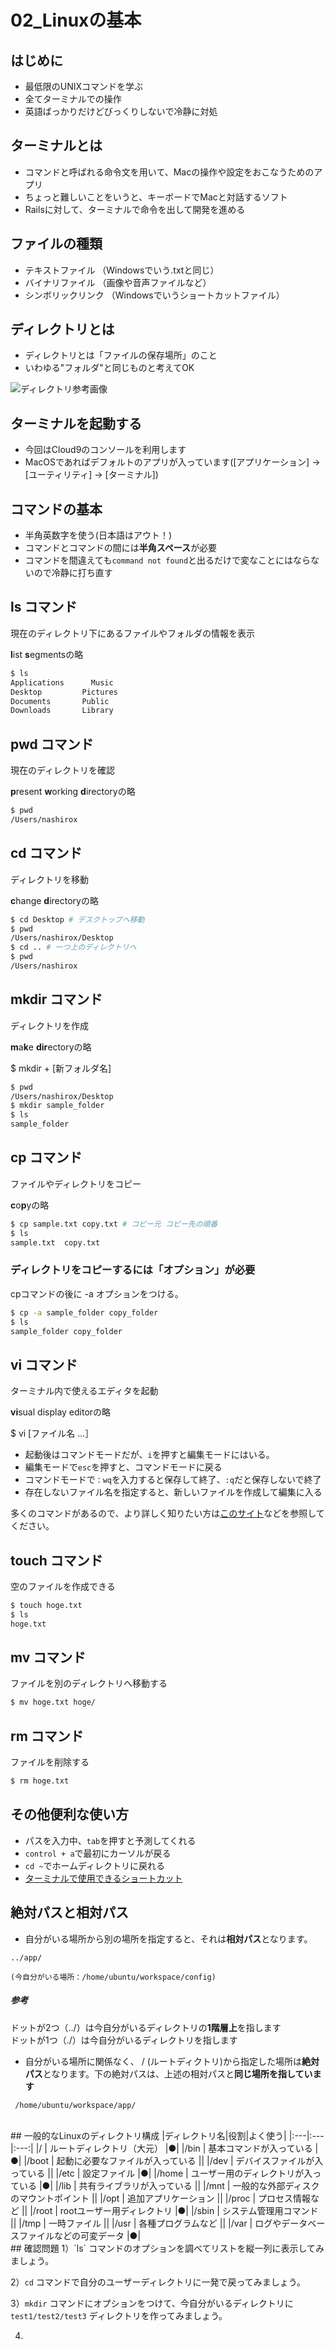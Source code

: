 # 02_Linuxの基本

## はじめに
- 最低限のUNIXコマンドを学ぶ
- 全てターミナルでの操作
- 英語ばっかりだけどびっくりしないで冷静に対処

## ターミナルとは
- コマンドと呼ばれる命令文を用いて、Macの操作や設定をおこなうためのアプリ
- ちょっと難しいことをいうと、キーボードでMacと対話するソフト
- Railsに対して、ターミナルで命令を出して開発を進める

## ファイルの種類
 - テキストファイル （Windowsでいう.txtと同じ）
 - バイナリファイル （画像や音声ファイルなど）
 - シンボリックリンク （Windowsでいうショートカットファイル）
 
## ディレクトリとは
- ディレクトリとは「ファイルの保存場所」のこと
- いわゆる"フォルダ"と同じものと考えてOK

![ディレクトリ参考画像](http://webya.in/wp-content/uploads/2012/01/directory.jpg)

## ターミナルを起動する
- 今回はCloud9のコンソールを利用します
- MacOSであればデフォルトのアプリが入っています([アプリケーション] → [ユーティリティ] → [ターミナル])

## コマンドの基本
- 半角英数字を使う(日本語はアウト！)
- コマンドとコマンドの間には**半角スペース**が必要
- コマンドを間違えても`command not found`と出るだけで変なことにはならないので冷静に打ち直す

## ls コマンド
現在のディレクトリ下にあるファイルやフォルダの情報を表示

**l**ist **s**egmentsの略

```bash
$ ls
Applications      Music
Desktop         Pictures
Documents       Public
Downloads       Library
```

## pwd コマンド
現在のディレクトリを確認

**p**resent **w**orking **d**irectoryの略

```bash
$ pwd
/Users/nashirox
```

## cd コマンド
ディレクトリを移動

**c**hange **d**irectoryの略

```bash
$ cd Desktop # デスクトップへ移動
$ pwd
/Users/nashirox/Desktop
$ cd .. # 一つ上のディレクトリへ
$ pwd
/Users/nashirox
```

## mkdir コマンド
ディレクトリを作成

**m**a<strong>k</strong>e **dir**ectoryの略

$ mkdir + [新フォルダ名]

```bash
$ pwd
/Users/nashirox/Desktop
$ mkdir sample_folder
$ ls
sample_folder
```

## cp コマンド
ファイルやディレクトリをコピー

**c**o<strong>p</strong>yの略

```bash
$ cp sample.txt copy.txt # コピー元 コピー先の順番
$ ls
sample.txt  copy.txt
```

### ディレクトリをコピーするには「オプション」が必要
cpコマンドの後に -a オプションをつける。

```bash
$ cp -a sample_folder copy_folder
$ ls
sample_folder copy_folder
```

## vi コマンド
ターミナル内で使えるエディタを起動

**vi**sual display editorの略

$ vi [ファイル名 ...］

- 起動後はコマンドモードだが、`i`を押すと編集モードにはいる。
- 編集モードで`esc`を押すと、コマンドモードに戻る
- コマンドモードで`：wq`を入力すると保存して終了、`:q`だと保存しないで終了
- 存在しないファイル名を指定すると、新しいファイルを作成して編集に入る

多くのコマンドがあるので、より詳しく知りたい方は<a href="http://hp.vector.co.jp/authors/VA016670/unix/vi_reference.html" target="_blank">このサイト</a>などを参照してください。

## touch コマンド
空のファイルを作成できる

```bash
$ touch hoge.txt
$ ls
hoge.txt
```

## mv コマンド
ファイルを別のディレクトリへ移動する

```bash
$ mv hoge.txt hoge/
```

## rm コマンド
ファイルを削除する

```bash
$ rm hoge.txt
```

## その他便利な使い方
- パスを入力中、`tab`を押すと予測してくれる
- `control + a`で最初にカーソルが戻る
- `cd ~`でホームディレクトリに戻れる
- <a href="http://qiita.com/akito/items/d09a2d5b36d4cf7bac6d" target="_blank">ターミナルで使用できるショートカット</a>

## 絶対パスと相対パス
 - 自分がいる場所から別の場所を指定すると、それは**相対パス**となります。
```
../app/

(今自分がいる場所：/home/ubuntu/workspace/config)
```
##### 参考
ドットが2つ（../）は今自分がいるディレクトリの**1階層上**を指します  
ドットが1つ（./）は今自分がいるディレクトリを指します  

 - 自分がいる場所に関係なく、 / (ルートディクトリ)から指定した場所は**絶対パス**となります。下の絶対パスは、上述の相対パスと**同じ場所を指しています**
```
 /home/ubuntu/workspace/app/
```
 
<br />
## 一般的なLinuxのディレクトリ構成
|ディレクトリ名|役割|よく使う|
|:---|:---|:---:|
|/ | ルートディレクトリ（大元） |●|
|/bin | 基本コマンドが入っている |●|
|/boot | 起動に必要なファイルが入っている ||
|/dev | デバイスファイルが入っている ||
|/etc | 設定ファイル |●|
|/home | ユーザー用のディレクトリが入っている |●|
|/lib | 共有ライブラリが入っている ||
|/mnt | 一般的な外部ディスクのマウントポイント ||
|/opt | 追加アプリケーション ||
|/proc | プロセス情報など ||
|/root | rootユーザー用ディレクトリ |●|
|/sbin | システム管理用コマンド ||
|/tmp | 一時ファイル ||
|/usr | 各種プログラムなど ||
|/var | ログやデータベースファイルなどの可変データ |●|

<br />
## 確認問題
1）`ls` コマンドのオプションを調べてリストを縦一列に表示してみましょう。

2）`cd` コマンドで自分のユーザーディレクトリに一発で戻ってみましょう。

3）`mkdir` コマンドにオプションをつけて、今自分がいるディレクトリに `test1/test2/test3` ディレクトリを作ってみましょう。

4)
